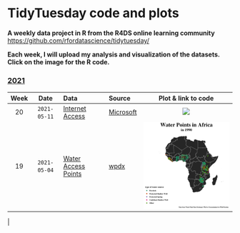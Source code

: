 # TidyTuesday code and plots

**A weekly data project in R from the R4DS online learning community**
https://github.com/rfordatascience/tidytuesday/

**Each week, I will upload my analysis and visualization of the datasets. Click on the image for the R code.**


### [2021](2021/)

| Week | Date | Data | Source | Plot & link to code |
| :---: | :----: | :--- | :--- | :---: |
| 20 | `2021-05-11` | [Internet Access](https://github.com/rfordatascience/tidytuesday/blob/master/data/2021/2021-05-11/readme.md) | [Microsoft](https://github.com/microsoft/USBroadbandUsagePercentages) | <a href="2021/20210511_InternetAccess/tidytuesday_20210511.Rmd"> <img src="2021/20210511_InternetAccess/InternetAccess_plot.gif" width="400"></a>|
| 19 | `2021-05-04` | [Water Access Points](https://github.com/rfordatascience/tidytuesday/blob/master/data/2021/2021-05-04/readme.md) | [wpdx](https://www.waterpointdata.org/) | <a href="2021/20210504_WaterAccessPoints/tidytuesday_20210504.Rmd"> <img src="2021/20210504_WaterAccessPoints/WaterAccessPoints_plot.gif" width="400"></a>|
|